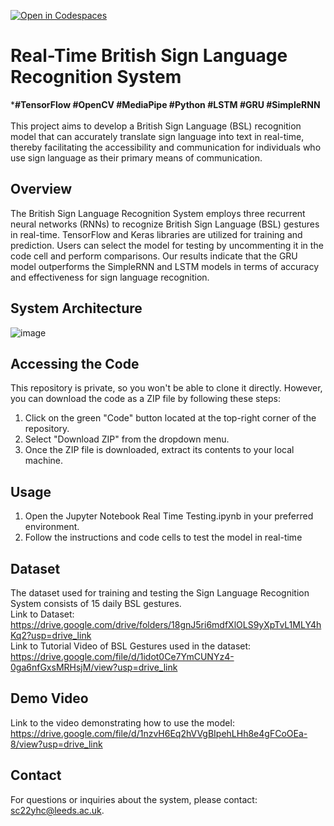 [![Open in Codespaces](https://classroom.github.com/assets/launch-codespace-7f7980b617ed060a017424585567c406b6ee15c891e84e1186181d67ecf80aa0.svg)](https://classroom.github.com/open-in-codespaces?assignment_repo_id=12966865)
# Real-Time British Sign Language Recognition System
***#TensorFlow #OpenCV #MediaPipe #Python #LSTM #GRU #SimpleRNN**
</br></br>
This project aims to develop a British Sign Language (BSL) recognition model that can accurately translate sign language into text in real-time, thereby facilitating the accessibility and communication for individuals who use sign language as their primary means of communication. 

## Overview
The British Sign Language Recognition System employs three recurrent neural networks (RNNs) to recognize British Sign Language (BSL) gestures in real-time. TensorFlow and Keras libraries are utilized for training and prediction. Users can select the model for testing by uncommenting it in the code cell and perform comparisons. Our results indicate that the GRU model outperforms the SimpleRNN and LSTM models in terms of accuracy and effectiveness for sign language recognition.
## System Architecture
![image](https://github.com/yhann0827/BSL_Translation_Model_using_DeepLearning/assets/111119306/fa164079-aeb9-4f41-943c-3ead7fd73c8b)

## Accessing the Code
This repository is private, so you won't be able to clone it directly. However, you can download the code as a ZIP file by following these steps:
1. Click on the green "Code" button located at the top-right corner of the repository.
2. Select "Download ZIP" from the dropdown menu.
3. Once the ZIP file is downloaded, extract its contents to your local machine.

## Usage
1. Open the Jupyter Notebook Real Time Testing.ipynb in your preferred environment.
2. Follow the instructions and code cells to test the model in real-time

## Dataset
The dataset used for training and testing the Sign Language Recognition System consists of 15 daily BSL gestures. <br/>
Link to Dataset: https://drive.google.com/drive/folders/18gnJ5ri6mdfXlOLS9yXpTvL1MLY4hKq2?usp=drive_link <br/>
Link to Tutorial Video of BSL Gestures used in the dataset: https://drive.google.com/file/d/1idot0Ce7YmCUNYz4-0ga6nfGxsMRHsjM/view?usp=drive_link

## Demo Video
Link to the video demonstrating how to use the model: https://drive.google.com/file/d/1nzvH6Eq2hVVgBIpehLHh8e4gFCoOEa-8/view?usp=drive_link

## Contact
For questions or inquiries about the system, please contact: sc22yhc@leeds.ac.uk.

